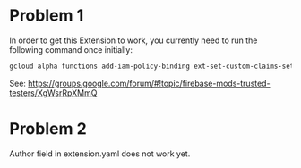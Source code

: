 # Problem 1

In order to get this Extension to work, you currently need to run the following command once initially:

```zsh
gcloud alpha functions add-iam-policy-binding ext-set-custom-claims-setCustomClaims --member=allUsers --role=cloudfunctions.invoker
```

See: https://groups.google.com/forum/#!topic/firebase-mods-trusted-testers/XgWsrRpXMmQ

# Problem 2

Author field in extension.yaml does not work yet.